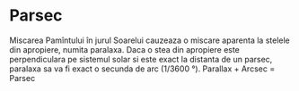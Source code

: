 # Parsec

Miscarea Pamîntului în jurul Soarelui cauzeaza o miscare aparenta la stelele din
apropiere, numita paralaxa. Daca o stea din apropiere este perpendiculara pe
sistemul solar si este exact la distanta de un parsec, paralaxa sa va fi exact o
secunda de arc (1/3600 °). Parallax + Arcsec = Parsec
